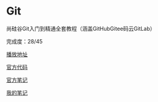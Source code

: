 # Git

尚硅谷Git入门到精通全套教程（涵盖GitHubGitee码云GitLab）

完成度：28/45

[播放地址](https://www.bilibili.com/video/BV1vy4y1s7k6)

[官方代码](./%E5%B0%9A%E7%A1%85%E8%B0%B7Git%E5%85%A5%E9%97%A8%E5%88%B0%E7%B2%BE%E9%80%9A%E5%85%A8%E5%A5%97%E6%95%99%E7%A8%8B%EF%BC%88%E6%B6%B5%E7%9B%96GitHubGitee%E7%A0%81%E4%BA%91GitLab%EF%BC%89/%E4%BB%A3%E7%A0%81.7z)

[官方笔记](./%E5%B0%9A%E7%A1%85%E8%B0%B7Git%E5%85%A5%E9%97%A8%E5%88%B0%E7%B2%BE%E9%80%9A%E5%85%A8%E5%A5%97%E6%95%99%E7%A8%8B%EF%BC%88%E6%B6%B5%E7%9B%96GitHubGitee%E7%A0%81%E4%BA%91GitLab%EF%BC%89/%E7%AC%94%E8%AE%B0/%E5%B0%9A%E7%A1%85%E8%B0%B7%E6%8A%80%E6%9C%AF%E8%AF%BE%E7%A8%8B%E7%B3%BB%E5%88%97%E4%B9%8BGit%20V2.0.pdf)

[我的笔记](../note/%E5%B0%9A%E7%A1%85%E8%B0%B7Git%E5%85%A5%E9%97%A8%E5%88%B0%E7%B2%BE%E9%80%9A%E5%85%A8%E5%A5%97%E6%95%99%E7%A8%8B%EF%BC%88%E6%B6%B5%E7%9B%96GitHubGitee%E7%A0%81%E4%BA%91GitLab%EF%BC%89%E7%AC%94%E8%AE%B0.md)
